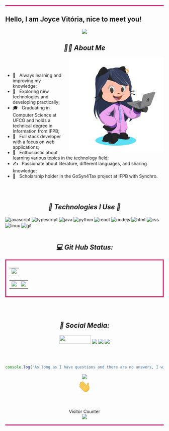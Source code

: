 <div style="border-top: 3px solid #bc1069;"></div>

## Hello, I am Joyce Vitória, nice to meet you!

<div align="center"><img src="https://readme-typing-svg.herokuapp.com?color=ff79c6&center=true&lines=<Welcome+🖐️😁/>"/></div> 
<div align="center"> 
</div>

<h2 align="center"><i> 👩‍💻 About Me  </i></h2>
<img width="300px" align="right" style="float: right; margin-left: 20px;"  src="./octocat_joycevnr.png">
<br><br>
<div style="display: inline_block">
<ul>
  <li>🔭 &nbsp; Always learning and improving my knowledge;</li>
  <li>🤔 &nbsp; Exploring new technologies and developing practically;</li>
  <li>🎓 &nbsp; Graduating in Computer Science at UFCG and holds a technical degree in Information from IFPB;</li>
  <li>💼 &nbsp; Full stack developer with a focus on web applications;</li>
  <li>🌱 &nbsp; Enthusiastic about learning various topics in the technology field;</li>
  <li>✍️ &nbsp; Passionate about literature, different languages, and sharing knowledge;</li>
  <li>🚀 &nbsp; Scholarship holder in the GoSyn4Tax project at IFPB with Synchro.</li>
</ul>
</div>

<br><br>

<h2 align="center"><i> 🌟 Technologies I Use  🌟</i></h2>
<div style="display: inline_block">
  <img align="center" alt="javascript" src="https://img.shields.io/badge/JavaScript-F7DF1E?style=for-the-badge&logo=javascript&logoColor=black" />
  <img align="center" alt="typescript" src="https://img.shields.io/badge/TypeScript-007ACC?style=for-the-badge&logo=typescript&logoColor=white" />
  <img align="center" alt="java" src="https://img.shields.io/badge/Java-007396?style=for-the-badge&logo=java&logoColor=white" />
  <img align="center" alt="python" src="https://img.shields.io/badge/Python-3776AB?style=for-the-badge&logo=python&logoColor=white" />
  <img align="center" alt="react" src="https://img.shields.io/badge/React-20232A?style=for-the-badge&logo=react&logoColor=61DAFB" />
  <img align="center" alt="nodejs" src="https://img.shields.io/badge/Node.js-43853D?style=for-the-badge&logo=node.js&logoColor=white" />
  <img align="center" alt="html" src="https://img.shields.io/badge/HTML-E34F26?style=for-the-badge&logo=html5&logoColor=white" />
  <img align="center" alt="css" src="https://img.shields.io/badge/CSS-1572B6?style=for-the-badge&logo=css3&logoColor=white" />
  <img align="center" alt="linux" src="https://img.shields.io/badge/Linux-FCC624?style=for-the-badge&logo=linux&logoColor=black" />
  <img align="center" alt="git" src="https://img.shields.io/badge/Git-F05032?style=for-the-badge&logo=git&logoColor=white" />
</div><br/>

<h2 align="center"><i> 💻 Git Hub Status: </i></h2>

<div align="center" style="border: 3px solid #bc1069; padding: 10px;">
   <table>
    <tr>
      <td>
        <img height="100%" src="https://github-readme-stats.vercel.app/api/top-langs/?username=joycevnr&layout=compact&langs_count=50&theme=omni"/>
      </td>
    </tr>
  </table>
  <table>
    <tr>
      <td>
        <img height="100%" src="https://github-readme-streak-stats.herokuapp.com?user=joycevnr&theme=omni&locale=pt_BR"/>
      </td>
      <td>
        <img height="100%" src="https://github-readme-stats.vercel.app/api?username=joycevnr&show_icons=true&theme=omni&include_all_comits=true&count_private=true"/>
      </td>
    </tr>
  </table>
</div>


<br><br>

<h2 align="center"><i> 🌌 Social Media: </i></h2> 
<div align="center"> 
  <a href="https://gitlab.com/joycevnr" target="_blank"><img height="28" width="100" src="https://img.shields.io/badge/GitLab-330F63?style=for-the-badge&logo=gitlab&logoColor=white" target="_blank"></a> 
  <a href="https://instagram.com/joyce_vitoriar/" target="_blank"><img src="https://img.shields.io/badge/-Instagram-%23E4405F?style=for-the-badge&logo=instagram&logoColor=white" target="_blank"></a>
  <a href ="joyce.nascimento@academico.ifbp.edu.br"><img src="https://img.shields.io/badge/-Gmail-%23333?style=for-the-badge&logo=gmail&logoColor=white" target="_blank"></a>
  <a href="https://www.linkedin.com/in/joyce-vitória-07745723b/" target="_blank"><img src="https://img.shields.io/badge/-LinkedIn-%230077B5?style=for-the-badge&logo=linkedin&logoColor=white" target="_blank"></a>  
</div>

<br><br>

```javascript
console.log("As long as I have questions and there are no answers, I will continue to write." - Clarice Lispector);
```

         
<div align="center">
       <img src="https://readme-typing-svg.herokuapp.com?color=ff79c6&center=true&vCenter=true&lines=<I+hope+you+enjoyed/>"/> 
</div>


<div align="center">
       <img src="https://raw.githubusercontent.com/ABSphreak/ABSphreak/master/gifs/Hi.gif" height="40px"/>
</div>
<br></br>
<p align="center"> 
  Visitor Counter<br>
  <img src="https://profile-counter.glitch.me/joycevnr/count.svg" />
</p>

<div style="border-bottom: 3px solid #bc1069;"></div>
